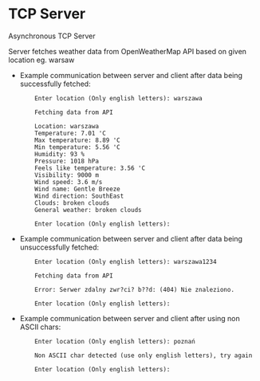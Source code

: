 # TCP Server
Asynchronous TCP Server
 
Server fetches weather data from OpenWeatherMap API based on given location eg. warsaw

<ul>
    <li>
        Example communication between server and client after data being successfully fetched:

        Enter location (Only english letters): warszawa

        Fetching data from API

        Location: warszawa
        Temperature: 7.01 'C
        Max temperature: 8.89 'C
        Min temperature: 5.56 'C
        Humidity: 93 %
        Pressure: 1018 hPa
        Feels like temperature: 3.56 'C
        Visibility: 9000 m
        Wind speed: 3.6 m/s
        Wind name: Gentle Breeze
        Wind direction: SouthEast
        Clouds: broken clouds
        General weather: broken clouds

        Enter location (Only english letters):
 </ul>
 
 <ul>
    <li>
        Example communication between server and client after data being unsuccessfully fetched:

        Enter location (Only english letters): warszawa1234

        Fetching data from API

        Error: Serwer zdalny zwr?ci? b??d: (404) Nie znaleziono.

        Enter location (Only english letters):
 </ul>  

 <ul>
    <li>
        Example communication between server and client after using non ASCII chars:

        Enter location (Only english letters): poznań

        Non ASCII char detected (use only english letters), try again

        Enter location (Only english letters):
</ul>
